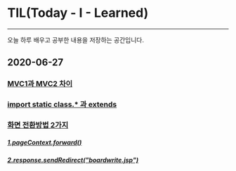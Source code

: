 # TIL(Today - I - Learned)

---

오늘 하루 배우고 공부한 내용을 저장하는 공간입니다.

## 2020-06-27
### [MVC1과 MVC2 차이](https://github.com/shm1113/TIL/blob/master/20200626.md#mvc1%EA%B3%BC-mvc2-%EC%B0%A8%EC%9D%B4)
### [import static class.* 과 extends](https://github.com/shm1113/TIL/blob/master/20200626.md#import-static---%EA%B3%BC-extends)
### [화면 전환방법 2가지](https://github.com/shm1113/TIL/blob/master/20200626.md#%ED%99%94%EB%A9%B4-%EC%A0%84%ED%99%98%EB%B0%A9%EB%B2%95-2%EA%B0%80%EC%A7%80)
##### [1.pageContext.forward()](https://github.com/shm1113/TIL/blob/master/20200626.md#1pagecontextforward)
##### [2.response.sendRedirect("boardwrite.jsp")](https://github.com/shm1113/TIL/blob/master/20200626.md#2responsesendredirectboardwritejsp)

